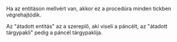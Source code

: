 Ha az entitáson mellvért van, akkor ez a procedúra minden tickben végrehajtódik.

Az "átadott entitás" az a szereplő, aki viseli a páncélt, az "átadott tárgypakli" pedig a páncél tárgypaklija.